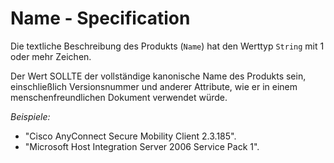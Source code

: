 # Name - Specification

Die textliche Beschreibung des Produkts (`Name`) hat den Werttyp `String` mit 1 oder mehr Zeichen.

Der Wert SOLLTE der vollständige kanonische Name des Produkts sein, einschließlich Versionsnummer und anderer Attribute, wie er in einem menschenfreundlichen Dokument verwendet würde.

*Beispiele:*

* "Cisco AnyConnect Secure Mobility Client 2.3.185".
* "Microsoft Host Integration Server 2006 Service Pack 1".